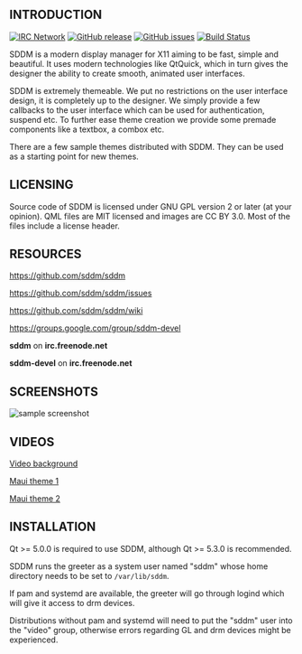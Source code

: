 ## INTRODUCTION

[![IRC Network](https://img.shields.io/badge/irc-freenode-blue.svg "IRC Freenode")](https://webchat.freenode.net/?channels=sddm)
[![GitHub release](https://img.shields.io/github/release/sddm/sddm.svg)](https://github.com/sddm/sddm)
[![GitHub issues](https://img.shields.io/github/issues/sddm/sddm.svg)](https://github.com/sddm/sddm/issues)
[![Build Status](https://travis-ci.org/sddm/sddm.svg?branch=master)](https://travis-ci.org/sddm/sddm)

SDDM is a modern display manager for X11 aiming to be fast, simple and beautiful. It uses modern technologies like QtQuick, which in turn gives the designer the ability to create smooth, animated user interfaces.

SDDM is extremely themeable. We put no restrictions on the user interface design, it is completely up to the designer. We simply provide a few callbacks to the user interface which can be used for authentication, suspend etc. To further ease theme creation we provide some premade components like a textbox, a combox etc.

There are a few sample themes distributed with SDDM. They can be used as a starting point for new themes.

## LICENSING

Source code of SDDM is licensed under GNU GPL version 2 or later (at your opinion). QML files are MIT licensed and images are CC BY 3.0. Most of the files include a license header.

## RESOURCES

https://github.com/sddm/sddm

https://github.com/sddm/sddm/issues

https://github.com/sddm/sddm/wiki

https://groups.google.com/group/sddm-devel

**sddm** on **irc.freenode.net**

**sddm-devel** on **irc.freenode.net**

## SCREENSHOTS

![sample screenshot](https://raw.github.com/sddm/sddm/master/data/themes/maui/maui.jpg)

## VIDEOS

[Video background](https://www.youtube.com/watch?v=kKwz2FQcE3c)

[Maui theme 1](https://www.youtube.com/watch?v=-0d1wkcU9DU)

[Maui theme 2](https://www.youtube.com/watch?v=dJ28mrOeuNA)

## INSTALLATION

Qt >= 5.0.0 is required to use SDDM, although Qt >= 5.3.0 is recommended.

SDDM runs the greeter as a system user named "sddm" whose home directory needs
to be set to ```/var/lib/sddm```.

If pam and systemd are available, the greeter will go through logind
which will give it access to drm devices.

Distributions without pam and systemd will need to put the "sddm" user
into the "video" group, otherwise errors regarding GL and drm devices
might be experienced.
